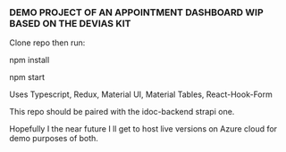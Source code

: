 ### DEMO PROJECT OF AN APPOINTMENT DASHBOARD WIP BASED ON THE DEVIAS KIT

Clone repo then run:

npm install

npm start

Uses Typescript, Redux, Material UI, Material Tables, React-Hook-Form

This repo should be paired with the idoc-backend strapi one.

Hopefully I the near future I ll get to host live versions on Azure cloud for demo purposes of both.
